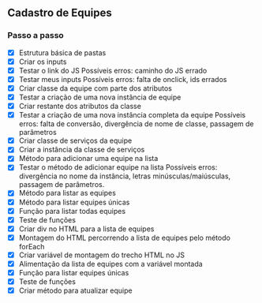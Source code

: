 ## Cadastro de Equipes

### Passo a passo

- [x] Estrutura básica de pastas
- [x] Criar os inputs
- [x] Testar o link do JS
    Possíveis erros: caminho do JS errado
- [x] Testar meus inputs
    Possíveis erros: falta de onclick, ids errados
- [x] Criar classe da equipe com parte dos atributos
- [x] Testar a criação de uma nova instância de equipe
- [x] Criar restante dos atributos da classe
- [x] Testar a criação de uma nova instância completa da equipe
    Possíveis erros: falta de conversão, divergência de nome de classe, passagem de parâmetros
- [x] Criar classe de serviços da equipe
- [x] Criar a instância da classe de serviços
- [x] Método para adicionar uma equipe na lista
- [x] Testar o método de adicionar equipe na lista
    Possíveis erros: divergência no nome da instância, letras minúsculas/maiúsculas, passagem de parâmetros.
- [x] Método para listar as equipes
- [x] Método para listar equipes únicas
- [x] Função para listar todas equipes
- [x] Teste de funções
- [x] Criar div no HTML para a lista de equipes
- [x] Montagem do HTML percorrendo a lista de equipes pelo método forEach
- [x] Criar variável de montagem do trecho HTML no JS
- [x] Alimentação da lista de equipes com a variável montada
- [x] Função para listar equipes únicas
- [x] Teste de funções
- [X] Criar método para atualizar equipe
